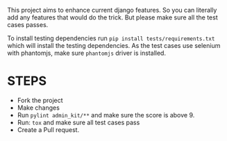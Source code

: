 This project aims to enhance current django features. So you can literally add any features that would do the trick. But please make sure all the test cases passes.

To install testing dependencies run `pip install tests/requirements.txt` which will install the testing dependencies. As the test cases use selenium with phantomjs, make sure `phantomjs` driver is installed.

# STEPS
* Fork the project
* Make changes
* Run `pylint admin_kit/**` and make sure the score is above 9.
* Run: `tox` and make sure all test cases pass
* Create a Pull request.
